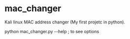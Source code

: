 # mac_changer
Kali linux MAC address changer (My first projetc in python).

python mac_changer.py --help ; to see options
